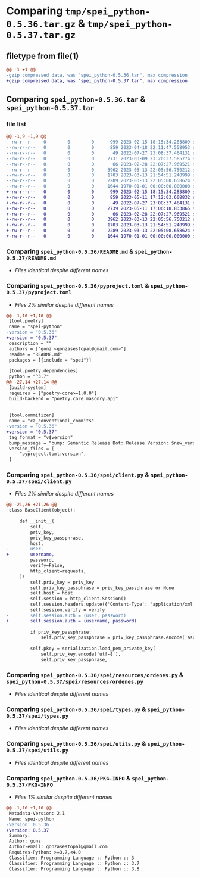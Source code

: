 # Comparing `tmp/spei_python-0.5.36.tar.gz` & `tmp/spei_python-0.5.37.tar.gz`

## filetype from file(1)

```diff
@@ -1 +1 @@
-gzip compressed data, was "spei_python-0.5.36.tar", max compression
+gzip compressed data, was "spei_python-0.5.37.tar", max compression
```

## Comparing `spei_python-0.5.36.tar` & `spei_python-0.5.37.tar`

### file list

```diff
@@ -1,9 +1,9 @@
--rw-r--r--   0        0        0      999 2023-02-15 18:15:34.283809 spei_python-0.5.36/README.md
--rw-r--r--   0        0        0      859 2023-04-18 22:11:47.558953 spei_python-0.5.36/pyproject.toml
--rw-r--r--   0        0        0       49 2022-07-27 23:08:37.464131 spei_python-0.5.36/spei/__init__.py
--rw-r--r--   0        0        0     2731 2023-03-09 23:20:37.585774 spei_python-0.5.36/spei/client.py
--rw-r--r--   0        0        0       66 2023-02-28 22:07:27.969521 spei_python-0.5.36/spei/resources/__init__.py
--rw-r--r--   0        0        0     3962 2023-03-13 22:05:56.750212 spei_python-0.5.36/spei/resources/ordenes.py
--rw-r--r--   0        0        0     1703 2023-03-13 21:54:51.240999 spei_python-0.5.36/spei/types.py
--rw-r--r--   0        0        0     2289 2023-03-13 22:05:00.658624 spei_python-0.5.36/spei/utils.py
--rw-r--r--   0        0        0     1644 1970-01-01 00:00:00.000000 spei_python-0.5.36/PKG-INFO
+-rw-r--r--   0        0        0      999 2023-02-15 18:15:34.283809 spei_python-0.5.37/README.md
+-rw-r--r--   0        0        0      859 2023-05-11 17:12:03.608832 spei_python-0.5.37/pyproject.toml
+-rw-r--r--   0        0        0       49 2022-07-27 23:08:37.464131 spei_python-0.5.37/spei/__init__.py
+-rw-r--r--   0        0        0     2739 2023-05-11 17:06:18.833865 spei_python-0.5.37/spei/client.py
+-rw-r--r--   0        0        0       66 2023-02-28 22:07:27.969521 spei_python-0.5.37/spei/resources/__init__.py
+-rw-r--r--   0        0        0     3962 2023-03-13 22:05:56.750212 spei_python-0.5.37/spei/resources/ordenes.py
+-rw-r--r--   0        0        0     1703 2023-03-13 21:54:51.240999 spei_python-0.5.37/spei/types.py
+-rw-r--r--   0        0        0     2289 2023-03-13 22:05:00.658624 spei_python-0.5.37/spei/utils.py
+-rw-r--r--   0        0        0     1644 1970-01-01 00:00:00.000000 spei_python-0.5.37/PKG-INFO
```

### Comparing `spei_python-0.5.36/README.md` & `spei_python-0.5.37/README.md`

 * *Files identical despite different names*

### Comparing `spei_python-0.5.36/pyproject.toml` & `spei_python-0.5.37/pyproject.toml`

 * *Files 2% similar despite different names*

```diff
@@ -1,10 +1,10 @@
 [tool.poetry]
 name = "spei-python"
-version = "0.5.36"
+version = "0.5.37"
 description = ""
 authors = ["gonz <gonzasestopal@gmail.com>"]
 readme = "README.md"
 packages = [{include = "spei"}]
 
 [tool.poetry.dependencies]
 python = "^3.7"
@@ -27,14 +27,14 @@
 [build-system]
 requires = ["poetry-core>=1.0.0"]
 build-backend = "poetry.core.masonry.api"
 
 
 [tool.commitizen]
 name = "cz_conventional_commits"
-version = "0.5.36"
+version = "0.5.37"
 tag_format = "v$version"
 bump_message = "bump: Semantic Release Bot: Release Version: $new_version 🤖🚀 [skip ci]"
 version_files = [
     "pyproject.toml:version",
 ]
```

### Comparing `spei_python-0.5.36/spei/client.py` & `spei_python-0.5.37/spei/client.py`

 * *Files 2% similar despite different names*

```diff
@@ -21,26 +21,26 @@
 class BaseClient(object):
 
     def __init__(
         self,
         priv_key,
         priv_key_passphrase,
         host,
-        user,
+        username,
         password,
         verify=False,
         http_client=requests,
     ):
         self.priv_key = priv_key
         self.priv_key_passphrase = priv_key_passphrase or None
         self.host = host
         self.session = http_client.Session()
         self.session.headers.update({'Content-Type': 'application/xml'})
         self.session.verify = verify
-        self.session.auth = (user, password)
+        self.session.auth = (username, password)
 
         if priv_key_passphrase:
             self.priv_key_passphrase = priv_key_passphrase.encode('ascii')
 
         self.pkey = serialization.load_pem_private_key(
             self.priv_key.encode('utf-8'),
             self.priv_key_passphrase,
```

### Comparing `spei_python-0.5.36/spei/resources/ordenes.py` & `spei_python-0.5.37/spei/resources/ordenes.py`

 * *Files identical despite different names*

### Comparing `spei_python-0.5.36/spei/types.py` & `spei_python-0.5.37/spei/types.py`

 * *Files identical despite different names*

### Comparing `spei_python-0.5.36/spei/utils.py` & `spei_python-0.5.37/spei/utils.py`

 * *Files identical despite different names*

### Comparing `spei_python-0.5.36/PKG-INFO` & `spei_python-0.5.37/PKG-INFO`

 * *Files 1% similar despite different names*

```diff
@@ -1,10 +1,10 @@
 Metadata-Version: 2.1
 Name: spei-python
-Version: 0.5.36
+Version: 0.5.37
 Summary: 
 Author: gonz
 Author-email: gonzasestopal@gmail.com
 Requires-Python: >=3.7,<4.0
 Classifier: Programming Language :: Python :: 3
 Classifier: Programming Language :: Python :: 3.7
 Classifier: Programming Language :: Python :: 3.8
```

